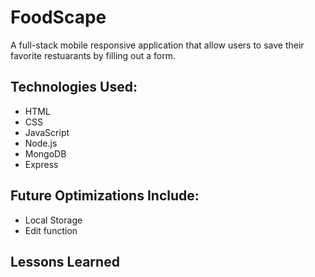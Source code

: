 # FoodScape
A full-stack mobile responsive application that allow users to save their favorite restuarants by filling out a form. 

## Technologies Used:
- HTML
- CSS
- JavaScript
- Node.js
- MongoDB
- Express

## Future Optimizations Include:
- Local Storage 
- Edit function 

## Lessons Learned 

## 
